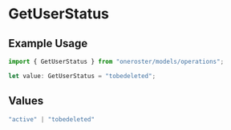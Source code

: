 # GetUserStatus

## Example Usage

```typescript
import { GetUserStatus } from "oneroster/models/operations";

let value: GetUserStatus = "tobedeleted";
```

## Values

```typescript
"active" | "tobedeleted"
```